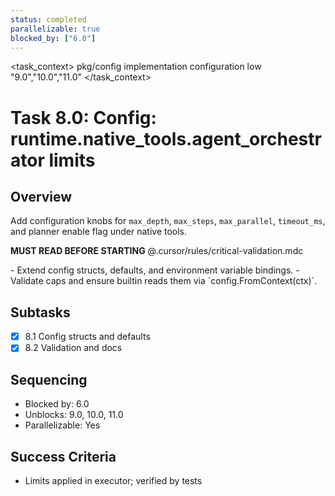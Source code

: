 ```yaml
---
status: completed
parallelizable: true
blocked_by: ["6.0"]
---
```


<task_context>
<domain>pkg/config</domain>
<type>implementation</type>
<scope>configuration</scope>
<complexity>low</complexity>
<dependencies></dependencies>
<unblocks>"9.0","10.0","11.0"</unblocks>
</task_context>

# Task 8.0: Config: runtime.native_tools.agent_orchestrator limits

## Overview

Add configuration knobs for `max_depth`, `max_steps`, `max_parallel`, `timeout_ms`, and planner enable flag under native tools.

<import>**MUST READ BEFORE STARTING** @.cursor/rules/critical-validation.mdc</import>

<requirements>
- Extend config structs, defaults, and environment variable bindings.
- Validate caps and ensure builtin reads them via `config.FromContext(ctx)`.
</requirements>

## Subtasks

- [x] 8.1 Config structs and defaults
- [x] 8.2 Validation and docs

## Sequencing

- Blocked by: 6.0
- Unblocks: 9.0, 10.0, 11.0
- Parallelizable: Yes

## Success Criteria

- Limits applied in executor; verified by tests
